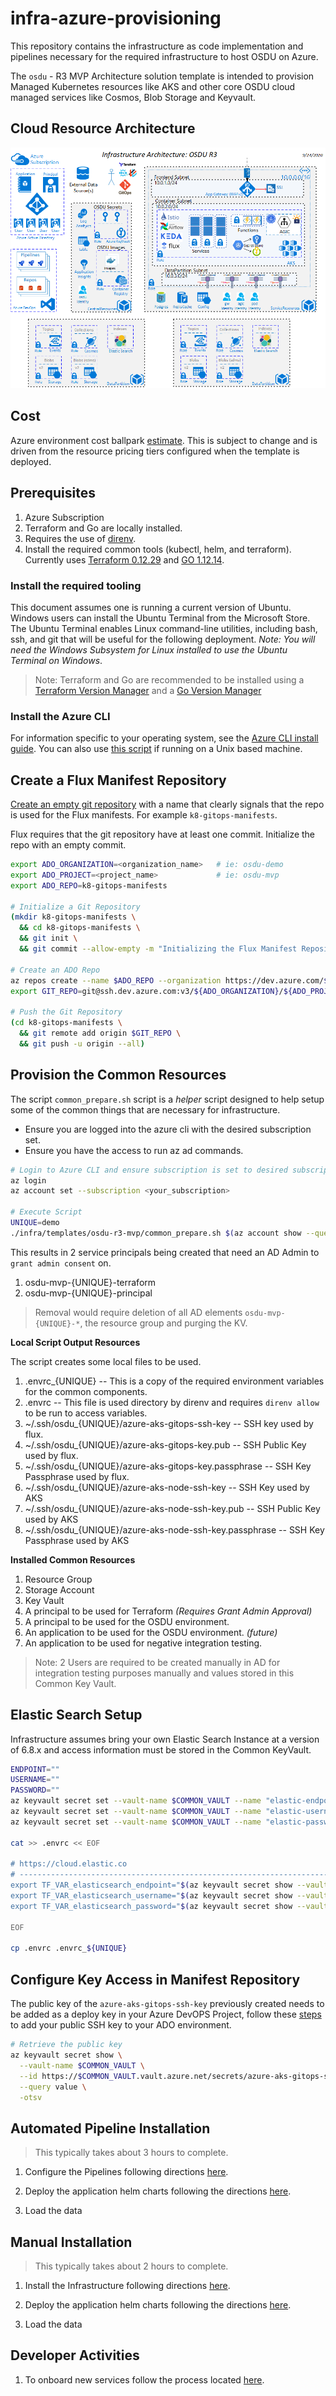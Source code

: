 # infra-azure-provisioning

This repository contains the infrastructure as code implementation and pipelines necessary for the required infrastructure to host OSDU on Azure.

The `osdu` - R3 MVP Architecture solution template is intended to provision Managed Kubernetes resources like AKS and other core OSDU cloud managed services like Cosmos, Blob Storage and Keyvault.

## Cloud Resource Architecture

![Architecture](./docs/images/architecture.png "Architecture")


## Cost

Azure environment cost ballpark [estimate](https://tinyurl.com/y4e9s7rf). This is subject to change and is driven from the resource pricing tiers configured when the template is deployed.


## Prerequisites

1. Azure Subscription
1. Terraform and Go are locally installed.
1. Requires the use of [direnv](https://direnv.net/).
1. Install the required common tools (kubectl, helm, and terraform).  Currently uses [Terraform 0.12.29](https://releases.hashicorp.com/terraform/0.12.29/) and [GO 1.12.14](https://golang.org/dl/).



### Install the required tooling

This document assumes one is running a current version of Ubuntu. Windows users can install the Ubuntu Terminal from the Microsoft Store. The Ubuntu Terminal enables Linux command-line utilities, including bash, ssh, and git that will be useful for the following deployment. _Note: You will need the Windows Subsystem for Linux installed to use the Ubuntu Terminal on Windows_.

> Note: Terraform and Go are recommended to be installed using a [Terraform Version Manager](https://github.com/tfutils/tfenv) and a [Go Version Manager](https://github.com/stefanmaric/g)


### Install the Azure CLI

For information specific to your operating system, see the [Azure CLI install guide](https://docs.microsoft.com/en-us/cli/azure/install-azure-cli?view=azure-cli-latest). You can also use [this script](https://github.com/microsoft/bedrock/blob/master/tools/prereqs/setup_azure_cli.sh) if running on a Unix based machine.


## Create a Flux Manifest Repository

[Create an empty git repository](https://docs.microsoft.com/en-us/azure/devops/repos/git/create-new-repo?view=azure-devops) with a name that clearly signals that the repo is used for the Flux manifests. For example `k8-gitops-manifests`.

Flux requires that the git repository have at least one commit. Initialize the repo with an empty commit.

```bash
export ADO_ORGANIZATION=<organization_name>   # ie: osdu-demo
export ADO_PROJECT=<project_name>             # ie: osdu-mvp
export ADO_REPO=k8-gitops-manifests

# Initialize a Git Repository
(mkdir k8-gitops-manifests \
  && cd k8-gitops-manifests \
  && git init \
  && git commit --allow-empty -m "Initializing the Flux Manifest Repository")

# Create an ADO Repo
az repos create --name $ADO_REPO --organization https://dev.azure.com/${ADO_ORGANIZATION} --project $ADO_PROJECT -ojson
export GIT_REPO=git@ssh.dev.azure.com:v3/${ADO_ORGANIZATION}/${ADO_PROJECT}/k8-gitops-manifests

# Push the Git Repository
(cd k8-gitops-manifests \
  && git remote add origin $GIT_REPO \
  && git push -u origin --all)
```


## Provision the Common Resources

The script `common_prepare.sh` script is a _helper_ script designed to help setup some of the common things that are necessary for infrastructure.

- Ensure you are logged into the azure cli with the desired subscription set.
- Ensure you have the access to run az ad commands.

```bash
# Login to Azure CLI and ensure subscription is set to desired subscription
az login
az account set --subscription <your_subscription>

# Execute Script
UNIQUE=demo
./infra/templates/osdu-r3-mvp/common_prepare.sh $(az account show --query id -otsv) $UNIQUE
```

This results in 2 service principals being created that need an AD Admin to `grant admin consent` on.

1. osdu-mvp-{UNIQUE}-terraform
2. osdu-mvp-{UNIQUE}-principal


> Removal would require deletion of all AD elements `osdu-mvp-{UNIQUE}-*`, the resource group and purging the KV.

__Local Script Output Resources__

The script creates some local files to be used.

1. .envrc_{UNIQUE} -- This is a copy of the required environment variables for the common components.
2. .envrc -- This file is used directory by direnv and requires `direnv allow` to be run to access variables.
3. ~/.ssh/osdu_{UNIQUE}/azure-aks-gitops-ssh-key -- SSH key used by flux.
4. ~/.ssh/osdu_{UNIQUE}/azure-aks-gitops-key.pub -- SSH Public Key used by flux.
5. ~/.ssh/osdu_{UNIQUE}/azure-aks-gitops-key.passphrase -- SSH Key Passphrase used by flux.
6. ~/.ssh/osdu_{UNIQUE}/azure-aks-node-ssh-key -- SSH Key used by AKS
7. ~/.ssh/osdu_{UNIQUE}/azure-aks-node-ssh-key.pub -- SSH Public Key used by AKS
8. ~/.ssh/osdu_{UNIQUE}/azure-aks-node-ssh-key.passphrase -- SSH Key Passphrase used by AKS


__Installed Common Resources__

1. Resource Group
2. Storage Account
3. Key Vault
4. A principal to be used for Terraform _(Requires Grant Admin Approval)_
5. A principal to be used for the OSDU environment.
6. An application to be used for the OSDU environment. _(future)_
7. An application to be used for negative integration testing.

>Note: 2 Users are required to be created manually in AD for integration testing purposes manually and values stored in this Common Key Vault.



## Elastic Search Setup

Infrastructure assumes bring your own Elastic Search Instance at a version of 6.8.x and access information must be stored in the Common KeyVault.

```bash
ENDPOINT=""
USERNAME=""
PASSWORD=""
az keyvault secret set --vault-name $COMMON_VAULT --name "elastic-endpoint-dp1-demo" --value $ENDPOINT
az keyvault secret set --vault-name $COMMON_VAULT --name "elastic-username-dp1-demo" --value $USERNAME
az keyvault secret set --vault-name $COMMON_VAULT --name "elastic-password-dp1-demo" --value $PASSWORD

cat >> .envrc << EOF

# https://cloud.elastic.co
# ------------------------------------------------------------------------------------------------------
export TF_VAR_elasticsearch_endpoint="$(az keyvault secret show --vault-name $COMMON_VAULT --id https://$COMMON_VAULT.vault.azure.net/secrets/elastic-endpoint-dp1-demo --query value -otsv)"
export TF_VAR_elasticsearch_username="$(az keyvault secret show --vault-name $COMMON_VAULT --id https://$COMMON_VAULT.vault.azure.net/secrets/elastic-username-dp1-demo --query value -otsv)"
export TF_VAR_elasticsearch_password="$(az keyvault secret show --vault-name $COMMON_VAULT --id https://$COMMON_VAULT.vault.azure.net/secrets/elastic-password-dp1-demo --query value -otsv)"

EOF

cp .envrc .envrc_${UNIQUE}
```


## Configure Key Access in Manifest Repository

The public key of the `azure-aks-gitops-ssh-key` previously created needs to be added as a deploy key in your Azure DevOPS Project, follow these [steps](https://docs.microsoft.com/en-us/azure/devops/repos/git/use-ssh-keys-to-authenticate?view=azure-devops&tabs=current-page#step-2--add-the-public-key-to-azure-devops-servicestfs) to add your public SSH key to your ADO environment.

```bash
# Retrieve the public key
az keyvault secret show \
  --vault-name $COMMON_VAULT \
  --id https://$COMMON_VAULT.vault.azure.net/secrets/azure-aks-gitops-ssh-key-pub \
  --query value \
  -otsv
```


## Automated Pipeline Installation

> This typically takes about 3 hours to complete.

1. Configure the Pipelines following directions [here](./docs/pipeline-setup.md).

2. Deploy the application helm charts following the directions [here]().

3. Load the data


## Manual Installation

> This typically takes about 2 hours to complete.

1. Install the Infrastructure following directions [here](./infra/templates/osdu-r3-mvp/README.md).

2. Deploy the application helm charts following the directions [here](./charts/README.md).

3. Load the data


## Developer Activities

1. To onboard new services follow the process located [here](./docs/service-onboarding.md).
